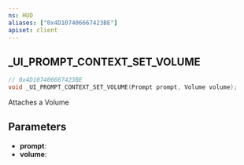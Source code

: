 ```yaml
---
ns: HUD
aliases: ["0x4D107406667423BE"]
apiset: client
---
```

## _UI_PROMPT_CONTEXT_SET_VOLUME

```c
// 0x4D107406667423BE
void _UI_PROMPT_CONTEXT_SET_VOLUME(Prompt prompt, Volume volume);
```

Attaches a Volume

## Parameters
* **prompt**:
* **volume**: